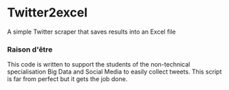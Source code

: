 # Twitter2excel
A simple Twitter scraper that saves results into an Excel file

### Raison d'être
This code is written to support the students of the non-technical specialisation Big Data and Social Media to easily collect tweets. This script is far from perfect but it gets the job done.
